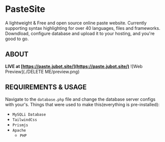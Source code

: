 # PasteSite

A lightweight & Free and open source online paste website. Currently supporting syntax highlighting for over 40 languages, files and frameworks. Downdload, configure database and upload it to your hosting, and you're good to go.

## ABOUT

**LIVE at [https://paste.jubot.site/](https://paste.jubot.site/)**
![Web Preview](./DELETE ME/preview.png)

## REQUIREMENTS & USAGE

Navigate to the `database.php` file and change the database server configs with your's.
Things that were used to make this(everything is pre-installed):

- `MySQLi Database`
- `TailwindCss`
- `Prismjs`
- `Apache`
  - `PHP`
